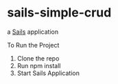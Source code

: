 # sails-simple-crud

a [Sails](http://sailsjs.org) application

To Run the Project
1. Clone the repo<br>
2. Run npm install<br>
3. Start Sails Application

